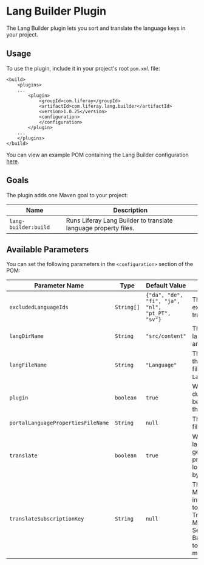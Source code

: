 # Lang Builder Plugin [](id=lang-builder-plugin)

The Lang Builder plugin lets you sort and translate the language keys in your
project.

## Usage [](id=usage)

To use the plugin, include it in your project's root `pom.xml` file:

    <build>
        <plugins>
        ...
            <plugin>
                <groupId>com.liferay</groupId>
                <artifactId>com.liferay.lang.builder</artifactId>
                <version>1.0.25</version>
                <configuration>
                </configuration>
            </plugin>
        ...
        </plugins>
    </build>

You can view an example POM containing the Lang Builder configuration
[here](https://github.com/liferay/liferay-portal/blob/master/modules/util/lang-builder/samples/pom.xml).

## Goals [](id=goals)

The plugin adds one Maven goal to your project:

Name | Description
---- | -----------
`lang-builder:build` | Runs Liferay Lang Builder to translate language property files.

## Available Parameters [](id=available-parameters)

You can set the following parameters in the `<configuration>` section of the
POM:

Parameter Name | Type | Default Value | Description
------------- | ---- | ------------- | -----------
`excludedLanguageIds` | `String[]` | `{"da", "de", "fi", "ja", "nl", "pt_PT", "sv"}` | The language IDs to exclude in the automatic translation.
`langDirName` | `String` | `"src/content"` | The directory where the language properties files are saved.
`langFileName` | `String` | `"Language"` | The file name prefix of the language properties files (e.g., `Language_it.properties`).
`plugin` | `boolean` | `true` | Whether to check for duplicate language keys between the project and the portal.
`portalLanguagePropertiesFileName` | `String` | `null` | The `Language.properties` file of the portal.
`translate` | `boolean` | `true` | Whether to translate the language keys and generate a language properties file for each locale that's supported by @product@.
`translateSubscriptionKey` | `String` | `null` | The subscription key for Microsoft Translation integration. Subscription to the Translator Text Translation API on Microsoft Cognitive Services is required. Basic subscriptions, up to 2 million characters a month, are free.
 
